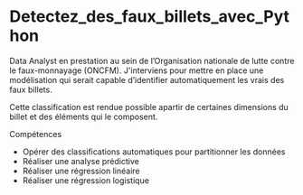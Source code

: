 # Detectez_des_faux_billets_avec_Python

Data Analyst en prestation au sein de l’Organisation nationale de lutte contre le faux-monnayage (ONCFM). J'interviens pour mettre en place une modélisation qui serait capable d’identifier automatiquement les vrais des faux billets.

Cette classification est rendue possible apartir de certaines dimensions du billet et des éléments qui le composent.

Compétences 

- Opérer des classifications automatiques pour partitionner les données
- Réaliser une analyse prédictive
- Réaliser une régression linéaire
- Réaliser une régression logistique
